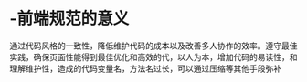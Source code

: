# -前端规范的意义
通过代码风格的一致性，降低维护代码的成本以及改善多人协作的效率。遵守最佳实践，确保页面性能得到最佳优化和高效的代，以人为本，增加代码的易读性，和理解维护性，造成的代码变量名，方法名过长，可以通过压缩等其他手段弥补
